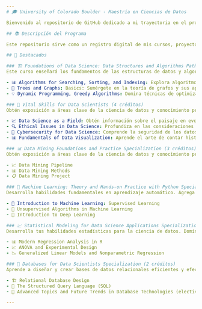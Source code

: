 ```yaml
---
# 🎓 University of Colorado Boulder - Maestría en Ciencias de Datos

Bienvenido al repositorio de GitHub dedicado a mi trayectoria en el programa "Master of Science in Data Science" ofrecido por la Universidad de Colorado Boulder a través de Coursera. Puedes aprender más sobre la academia del programa [aquí](https://www.coursera.org/degrees/master-of-science-data-science-boulder).

## 📚 Descripción del Programa

Este repositorio sirve como un registro digital de mis cursos, proyectos y progreso de aprendizaje a lo largo de este completo programa de ciencias de datos. Incluye tareas, código y trabajos de proyectos que he completado durante el programa.

## 🌟 Destacados

### 🏗️ Foundations of Data Science: Data Structures and Algorithms Pathway (3 créditos)
Este curso enseñará los fundamentos de las estructuras de datos y algoritmos con un enfoque en las aplicaciones de la ciencia de datos. [Aquí](https://coursera.org/specializations/boulder-data-structures-algorithms)

- 📊 Algorithms for Searching, Sorting, and Indexing: Explora algoritmos eficientes para la manipulación de datos.
- 🌲 Trees and Graphs: Basics: Sumérgete en la teoría de grafos y sus aplicaciones.
- 💡 Dynamic Programming, Greedy Algorithms: Domina técnicas de optimización para la resolución de problemas de datos.

### 🌟 Vital Skills for Data Scientists (4 créditos)
Obtén exposición a áreas clave de la ciencia de datos y conocimiento profesional en el campo de la ciencia de datos, incluyendo habilidades aplicables en Ciberseguridad y Ética. [Aquí](https://coursera.org/specializations/vital-skills-for-data-science)

- 📈 Data Science as a Field: Obtén información sobre el paisaje en evolución de la ciencia de datos.
- 🔍 Ethical Issues in Data Science: Profundiza en las consideraciones éticas que guían la toma de decisiones basada en datos.
- 🔐 Cybersecurity for Data Science: Comprende la seguridad de los datos en la era digital.
- 📊 Fundamentals of Data Visualization: Aprende el arte de contar historias efectivas con datos.

### 📊 Data Mining Foundations and Practice Specialization (3 créditos)
Obtén exposición a áreas clave de la ciencia de datos y conocimiento profesional en el campo de la ciencia de datos. [Aquí](https://coursera.org/specializations/vital-skills-for-data-science)

- 📈 Data Mining Pipeline
- 📊 Data Mining Methods
- 📋 Data Mining Project

### 🤖 Machine Learning: Theory and Hands-on Practice with Python Specialization (3 créditos)
Desarrolla habilidades fundamentales en aprendizaje automático. Agrega técnicas de aprendizaje supervisado, no supervisado y aprendizaje profundo a tu conjunto de herramientas de ciencia de datos. [Aquí](https://coursera.org/specializations/machine-learning-theory-and-hands-on-practice-with-python-cu)

- 🧠 Introduction to Machine Learning: Supervised Learning
- 🧩 Unsupervised Algorithms in Machine Learning
- 🌟 Introduction to Deep Learning

### 📈 Statistical Modeling for Data Science Applications Specialization (3 créditos)
Desarrolla tus habilidades estadísticas para la ciencia de datos. Domina la estadística necesaria para la ciencia de datos. [Aquí](https://coursera.org/specializations/statistical-modeling-for-data-science-applications)

- 📊 Modern Regression Analysis in R
- 📈 ANOVA and Experimental Design
- 📉 Generalized Linear Models and Nonparametric Regression

### 💾 Databases for Data Scientists Specialization (2 créditos)
Aprende a diseñar y crear bases de datos relacionales eficientes y efectivas, llenarlas con datos y trabajar con ellas utilizando SQL. [Aquí](https://coursera.org/specializations/databases-for-data-scientists)

- 🏗️ Relational Database Design
- 📜 The Structured Query Language (SQL)
- 🚀 Advanced Topics and Future Trends in Database Technologies (electivo)

---
```

